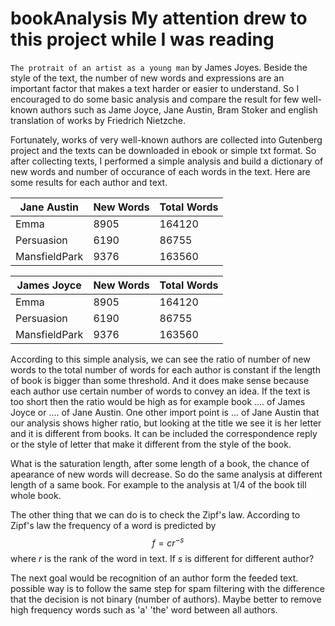 # bookAnalysis My attention drew to this project while I was reading
`The protrait of an artist as a young man` by James Joyes. Beside the
style of the text, the number of new words and expressions are an
important factor that makes a text harder or easier to understand. So
I encouraged to do some basic analysis and compare the result for  few
well-known authors such as Jame Joyce, Jane Austin, Bram Stoker and
english translation of works by Friedrich Nietzche.

Fortunately, works of very well-known authors are collected into
Gutenberg project and the texts can be downloaded in ebook or simple
txt format. So after collecting texts, I performed a simple analysis
and build a dictionary of new words and number of occurance of each
words in the text. Here are some results for each author and
text.

| Jane Austin    |  New Words  | Total Words
|----------------|-------------|------------
| Emma           | 8905        | 164120
| Persuasion     | 6190        |  86755
|MansfieldPark   | 9376        | 163560

| James Joyce    |  New Words  | Total Words
|----------------|-------------|------------
| Emma           | 8905        | 164120
| Persuasion     | 6190        |  86755
|MansfieldPark   | 9376        | 163560


According to this simple analysis, we can see the ratio of number
of new words to the total number of words for each author is constant
if the length of book is bigger than some threshold. And it does make
sense because each author use certain number of words to convey an idea.
If the text is too short then the ratio would be high as for example
book .... of James Joyce or .... of Jane Austin. One other import point
is ... of Jane Austin that our analysis shows higher ratio, but looking
at the title we see it is her letter and it is different from books. It can
be included the correspondence reply or the style of letter that make it
different from the style of the book.

What is the saturation length, after some length of a book, the chance
of apearance of new words will decrease. So do the same analysis
at different length of a same book. For example to the analysis at 1/4
of the book till whole book.


The other thing that we can do is to check the Zipf's law. According to
Zipf's law the frequency of a word is predicted by
$$ f = cr^{-s} $$
where $r$ is the rank of the word in text. If $s$ is different for different author? 

The next goal would be recognition of an author form the feeded
text. possible way is to follow the same step for spam filtering with the difference
that the decision is not binary (number of authors). Maybe better to remove
high frequency words such as 'a' 'the' word between all authors.


